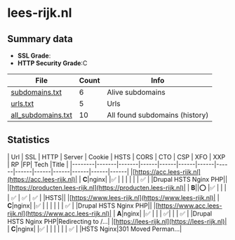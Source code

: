 

# lees-rijk.nl
## Summary data


 - **SSL Grade**:
 - **HTTP Security Grade**:C


| File       | Count | Info |
|------------|-------|------|
|[subdomains.txt](/data/lees-rijk.nl/subdomains.txt)|6|Alive subdomains|
|[urls.txt](/data/lees-rijk.nl/urls.txt)|5|Urls|
|[all_subdomains.txt](/data/lees-rijk.nl/all_subdomains.txt)|10|All found subdomains (history)|


## Statistics


| Url | SSL | HTTP | Server | Cookie | HSTS | CORS | CTO | CSP | XFO | XXP | RP |FP| Tech |Title |
|--------|-------|-------|------|------|------|------|------|------|------|------|------|------|------|
|[https://acc.lees-rijk.nl](https://acc.lees-rijk.nl)| | **C**|nginx| |:white_check_mark: | | | | | | :white_check_mark: | |Drupal HSTS Nginx PHP||
|[https://producten.lees-rijk.nl](https://producten.lees-rijk.nl)| | **B**||:o: |:white_check_mark: | | | | :white_check_mark: | :white_check_mark: | :white_check_mark: | |HSTS||
|[https://www.lees-rijk.nl](https://www.lees-rijk.nl)| | **C**|nginx| |:white_check_mark: | | | | | | :white_check_mark: | |Drupal HSTS Nginx PHP||
|[https://www.acc.lees-rijk.nl](https://www.acc.lees-rijk.nl)| | **A**|nginx| |:white_check_mark: | | | :white_check_mark:| | | :white_check_mark: | |Drupal HSTS Nginx PHP|Redirecting to /...|
|[https://lees-rijk.nl](https://lees-rijk.nl)| | **C**|nginx| |:white_check_mark: | | | | | | :white_check_mark: | |HSTS Nginx|301 Moved Perman...|